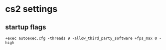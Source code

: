 # cs2 settings
## startup flags
```
+exec autoexec.cfg -threads 9 -allow_third_party_software +fps_max 0 -high
```
